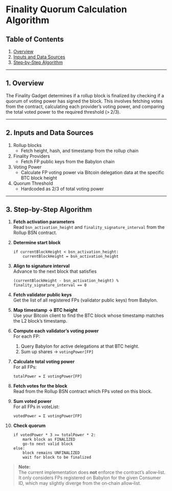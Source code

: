 # Finality Quorum Calculation Algorithm

## Table of Contents

1. [Overview](#1-overview)  
2. [Inputs and Data Sources](#2-inputs-and-data-sources)  
3. [Step‑by‑Step Algorithm](#3-step-by-step-algorithm)

---

## 1. Overview

The Finality Gadget determines if a rollup block is finalized by 
checking if a quorum of voting power has signed the block. This 
involves fetching votes from the contract, calculating each 
provider’s voting power, and comparing the total voted power to 
the required threshold (> 2/3).

---

## 2. Inputs and Data Sources

1. Rollup blocks  
   - Fetch height, hash, and timestamp from the rollup chain  
2. Finality Providers  
   - Fetch FP public keys from the Babylon chain  
3. Voting Power  
   - Calculate FP voting power via Bitcoin delegation data at the 
     specific BTC block height  
4. Quorum Threshold  
   - Hardcoded as 2/3 of total voting power  

---

## 3. Step‑by‑Step Algorithm

1. **Fetch activation parameters**  
   Read `bsn_activation_height` and `finality_signature_interval` from the Rollup BSN contract.

2. **Determine start block**  
   ```pseudo
   if currentBlockHeight < bsn_activation_height:
       currentBlockHeight = bsn_activation_height
   ```

3. **Align to signature interval**  
   Advance to the next block that satisfies  
   ```pseudo
   (currentBlockHeight - bsn_activation_height) % finality_signature_interval == 0
   ```

4. **Fetch validator public keys**  
   Get the list of all registered FPs (validator public keys) from Babylon.

5. **Map timestamp → BTC height**  
   Use your Bitcoin client to find the BTC block whose timestamp matches the L2 block’s timestamp.

6. **Compute each validator’s voting power**  
   For each FP:  
   1. Query Babylon for active delegations at that BTC height.  
   2. Sum up shares → `votingPower[FP]`

7. **Calculate total voting power**  
   For all FPs:
   ```pseudo
   totalPower = Σ votingPower[FP]
   ```

8. **Fetch votes for the block**  
   Read from the Rollup BSN contract which FPs voted on this block.

9. **Sum voted power**  
   For all FPs in voteList:
   ```pseudo
   votedPower = Σ votingPower[FP]
   ```

10. **Check quorum**  
    ```pseudo
    if votedPower * 3 >= totalPower * 2:
        mark block as FINALIZED
        go-to next valid block
    else:
        block remains UNFINALIZED
        wait for block to be finalized
    ```

> **Note:**  
> The current implementation does **not** enforce the contract’s allow‑list. 
> It only considers FPs registered on Babylon for the given Consumer ID, 
> which may slightly diverge from the on‑chain allow‑list.
